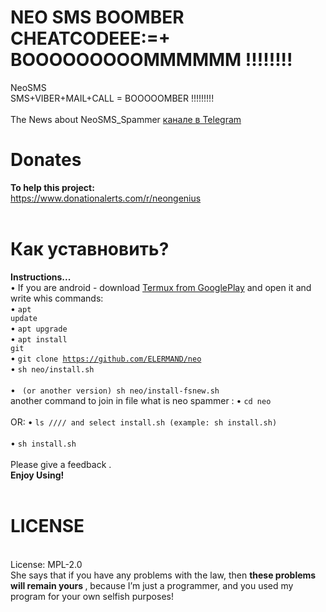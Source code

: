 # NEO SMS BOOMBER CHEATCODEEE:=+ BOOOOOOOOOMMMMMM !!!!!!!!
NeoSMS<br>
SMS+VIBER+MAIL+CALL = BOOOOOMBER !!!!!!!!!<br><i></i><br>
The News about NeoSMS_Spammer <a href="https://t.me/neosms_spammer">канале в Telegram</a><br>

# Donates
<b>To help this project:</b><br>
https://www.donationalerts.com/r/neongenius
<br>
<br>
# Как уставновить?
<b>Instructions...</b><br>
• If you are android - download <a href="https://play.google.com/store/apps/details?id=com.termux&hl=ru">Termux from GooglePlay</a> and open it and write whis commands:<br>
• <code>apt update</code><br>
• <code>apt upgrade</code><br>
• <code>apt install git</code><br>
• <code>git clone https://github.com/ELERMAND/neo</code><br>
• <code>sh neo/install.sh</code><br>   
• <code> (or another version) sh neo/install-fsnew.sh</code><br> 
another command to join in file what is neo spammer :
• <code>cd neo</code><br>
<br>
OR:
• <code>ls   //// and select install.sh (example: sh install.sh) </code><br>
• <code>sh install.sh</code><br>
<br>
Please give a feedback .<br>
<b>Enjoy Using!</b>
<br><br>
# LICENSE 
<br>
License: MPL-2.0 <br>
She says that if you have any problems with the law, then <b> these problems will remain yours </b>, because I’m just a programmer, and you used my program for your own selfish purposes!
